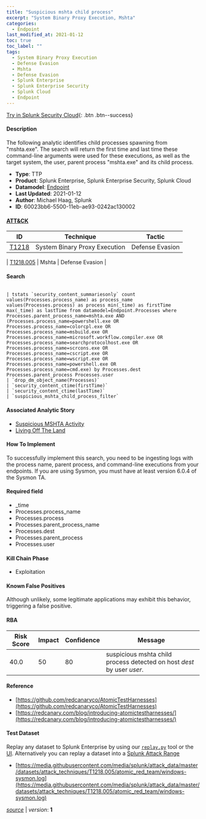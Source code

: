```yaml
---
title: "Suspicious mshta child process"
excerpt: "System Binary Proxy Execution, Mshta"
categories:
  - Endpoint
last_modified_at: 2021-01-12
toc: true
toc_label: ""
tags:
  - System Binary Proxy Execution
  - Defense Evasion
  - Mshta
  - Defense Evasion
  - Splunk Enterprise
  - Splunk Enterprise Security
  - Splunk Cloud
  - Endpoint
---
```




[Try in Splunk Security Cloud](https://www.splunk.com/en_us/cyber-security.html){: .btn .btn--success}

#### Description

The following analytic identifies child processes spawning from  &#34;mshta.exe&#34;. The search will return the first time and last time these command-line arguments were used for these executions, as well as the target system, the user, parent process &#34;mshta.exe&#34; and its child process.

- **Type**: TTP
- **Product**: Splunk Enterprise, Splunk Enterprise Security, Splunk Cloud
- **Datamodel**: [Endpoint](https://docs.splunk.com/Documentation/CIM/latest/User/Endpoint)
- **Last Updated**: 2021-01-12
- **Author**: Michael Haag, Splunk
- **ID**: 60023bb6-5500-11eb-ae93-0242ac130002


#### [ATT&CK](https://attack.mitre.org/)

| ID          | Technique   | Tactic         |
| ----------- | ----------- |--------------- |
| [T1218](https://attack.mitre.org/techniques/T1218/) | System Binary Proxy Execution | Defense Evasion |

| [T1218.005](https://attack.mitre.org/techniques/T1218/005/) | Mshta | Defense Evasion |

#### Search

```

| tstats `security_content_summariesonly` count values(Processes.process_name) as process_name values(Processes.process) as process min(_time) as firstTime max(_time) as lastTime from datamodel=Endpoint.Processes where Processes.parent_process_name=mshta.exe AND (Processes.process_name=powershell.exe OR Processes.process_name=colorcpl.exe OR Processes.process_name=msbuild.exe OR Processes.process_name=microsoft.workflow.compiler.exe OR Processes.process_name=searchprotocolhost.exe OR Processes.process_name=scrcons.exe OR Processes.process_name=cscript.exe OR Processes.process_name=wscript.exe OR Processes.process_name=powershell.exe OR Processes.process_name=cmd.exe) by Processes.dest Processes.parent_process Processes.user 
| `drop_dm_object_name(Processes)` 
| `security_content_ctime(firstTime)` 
| `security_content_ctime(lastTime)` 
| `suspicious_mshta_child_process_filter`
```

#### Associated Analytic Story
* [Suspicious MSHTA Activity](/stories/suspicious_mshta_activity)
* [Living Off The Land](/stories/living_off_the_land)


#### How To Implement
To successfully implement this search, you need to be ingesting logs with the process name, parent process, and command-line executions from your endpoints. If you are using Sysmon, you must have at least version 6.0.4 of the Sysmon TA.

#### Required field
* _time
* Processes.process_name
* Processes.process
* Processes.parent_process_name
* Processes.dest
* Processes.parent_process
* Processes.user


#### Kill Chain Phase
* Exploitation


#### Known False Positives
Although unlikely, some legitimate applications may exhibit this behavior, triggering a false positive.


#### RBA

| Risk Score  | Impact      | Confidence   | Message      |
| ----------- | ----------- |--------------|--------------|
| 40.0 | 50 | 80 | suspicious mshta child process detected on host $dest$ by user $user$. |




#### Reference

* [https://github.com/redcanaryco/AtomicTestHarnesses](https://github.com/redcanaryco/AtomicTestHarnesses)
* [https://redcanary.com/blog/introducing-atomictestharnesses/](https://redcanary.com/blog/introducing-atomictestharnesses/)



#### Test Dataset
Replay any dataset to Splunk Enterprise by using our [`replay.py`](https://github.com/splunk/attack_data#using-replaypy) tool or the [UI](https://github.com/splunk/attack_data#using-ui).
Alternatively you can replay a dataset into a [Splunk Attack Range](https://github.com/splunk/attack_range#replay-dumps-into-attack-range-splunk-server)

* [https://media.githubusercontent.com/media/splunk/attack_data/master/datasets/attack_techniques/T1218.005/atomic_red_team/windows-sysmon.log](https://media.githubusercontent.com/media/splunk/attack_data/master/datasets/attack_techniques/T1218.005/atomic_red_team/windows-sysmon.log)



[*source*](https://github.com/splunk/security_content/tree/develop/detections/endpoint/suspicious_mshta_child_process.yml) \| *version*: **1**